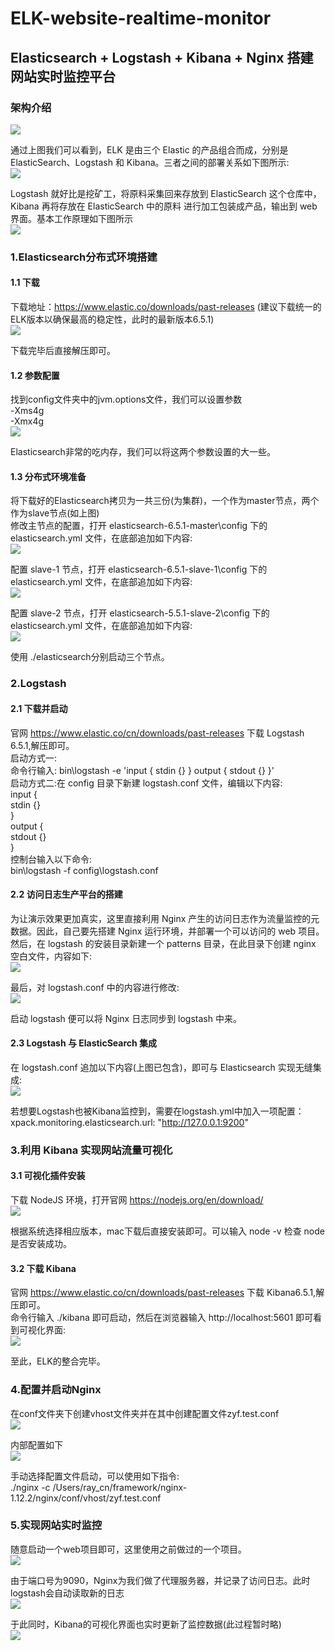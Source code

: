 # ELK-website-realtime-monitor  
  
## Elasticsearch + Logstash + Kibana + Nginx 搭建网站实时监控平台  
  
### 架构介绍  
  
![](https://github.com/YufeizhangRay/image/blob/master/elasticsearch/ELKintro.jpeg)  
  
通过上图我们可以看到，ELK 是由三个 Elastic 的产品组合而成，分别是 ElasticSearch、Logstash 和 Kibana。三者之间的部署关系如下图所示:  
![](https://github.com/YufeizhangRay/image/blob/master/elasticsearch/ELKrelation.jpeg)  
  
Logstash 就好比是挖矿工，将原料采集回来存放到 ElasticSearch 这个仓库中，Kibana 再将存放在 ElasticSearch 中的原料 进行加工包装成产品，输出到 web 界面。基本工作原理如下图所示  
![](https://github.com/YufeizhangRay/image/blob/master/elasticsearch/archtect.jpeg)  
  
### 1.Elasticsearch分布式环境搭建  
#### 1.1 下载  
下载地址：https://www.elastic.co/downloads/past-releases (建议下载统一的ELK版本以确保最高的稳定性，此时的最新版本6.5.1)  
![](https://github.com/YufeizhangRay/image/blob/master/elasticsearch/downloades.jpeg)  
  
下载完毕后直接解压即可。  
  
#### 1.2 参数配置  
找到config文件夹中的jvm.options文件，我们可以设置参数  
 -Xms4g  
 -Xmx4g  
 ![](https://github.com/YufeizhangRay/image/blob/master/elasticsearch/JVM.jpeg)  
   
Elasticsearch非常的吃内存，我们可以将这两个参数设置的大一些。  
  
#### 1.3 分布式环境准备  
将下载好的Elasticsearch拷贝为一共三份(为集群)，一个作为master节点，两个作为slave节点(如上图)  
修改主节点的配置，打开 elasticsearch-6.5.1-master\config 下的 elasticsearch.yml 文件，在底部追加如下内容:  
![](https://github.com/YufeizhangRay/image/blob/master/elasticsearch/master.jpeg)  
  
配置 slave-1 节点，打开 elasticsearch-6.5.1-slave-1\config 下的 elasticsearch.yml 文件，在底部追加如下内容:  
![](https://github.com/YufeizhangRay/image/blob/master/elasticsearch/slave1.jpeg)  
  
配置 slave-2 节点，打开 elasticsearch-5.5.1-slave-2\config 下的 elasticsearch.yml 文件，在底部追加如下内容:  
![](https://github.com/YufeizhangRay/image/blob/master/elasticsearch/slave2.jpeg)  
  
使用 ./elasticsearch分别启动三个节点。    
  
### 2.Logstash
#### 2.1 下载并启动  
官网 https://www.elastic.co/cn/downloads/past-releases 下载 Logstash 6.5.1,解压即可。  
启动方式一:  
命令行输入: bin\logstash -e 'input { stdin {} } output { stdout {} }'  
启动方式二:在 config 目录下新建 logstash.conf 文件，编辑以下内容:  
input {  
    stdin {}  
}  
output {  
    stdout {}   
}  
控制台输入以下命令:  
bin\logstash -f config\logstash.conf  

#### 2.2 访问日志生产平台的搭建  
为让演示效果更加真实，这里直接利用 Nginx 产生的访问日志作为流量监控的元数据。因此，自己要先搭建 Nginx 运行环境，并部署一个可以访问的 web 项目。然后，在 logstash 的安装目录新建一个 patterns 目录，在此目录下创建 nginx 空白文件，内容如下:  
![](https://github.com/YufeizhangRay/image/blob/master/elasticsearch/Nginx.jpeg)  
  
最后，对 logstash.conf 中的内容进行修改:  
![](https://github.com/YufeizhangRay/image/blob/master/elasticsearch/logstashconf.jpeg)  
  
启动 logstash 便可以将 Nginx 日志同步到 logstash 中来。  

#### 2.3 Logstash 与 ElasticSearch 集成  
在 logstash.conf 追加以下内容(上图已包含)，即可与 Elasticsearch 实现无缝集成:  
![](https://github.com/YufeizhangRay/image/blob/master/elasticsearch/logstache's.jpeg)  
  
若想要Logstash也被Kibana监控到，需要在logstash.yml中加入一项配置：  
xpack.monitoring.elasticsearch.url: "http://127.0.0.1:9200"  
  
### 3.利用 Kibana 实现网站流量可视化   
#### 3.1 可视化插件安装  
下载 NodeJS 环境，打开官网 https://nodejs.org/en/download/  
![](https://github.com/YufeizhangRay/image/blob/master/elasticsearch/NodeJS.jpeg)  
  
根据系统选择相应版本，mac下载后直接安装即可。可以输入 node -v 检查 node 是否安装成功。  
  
#### 3.2 下载 Kibana  
官网 https://www.elastic.co/cn/downloads/past-releases 下载 Kibana6.5.1,解压即可。  
命令行输入 ./kibana 即可启动，然后在浏览器输入 http://localhost:5601 即可看到可视化界面:   
![](https://github.com/YufeizhangRay/image/blob/master/elasticsearch/KibanaUI.jpeg)  
  
至此，ELK的整合完毕。

### 4.配置并启动Nginx  
在conf文件夹下创建vhost文件夹并在其中创建配置文件zyf.test.conf  
![](https://github.com/YufeizhangRay/image/blob/master/elasticsearch/zyftestconf.jpeg)  
  
内部配置如下  
![](https://github.com/YufeizhangRay/image/blob/master/elasticsearch/Nginxconf.jpeg)  
  
手动选择配置文件启动，可以使用如下指令:  
./nginx -c /Users/ray_cn/framework/nginx-1.12.2/nginx/conf/vhost/zyf.test.conf  
  
### 5.实现网站实时监控  
随意启动一个web项目即可，这里使用之前做过的一个项目。  
![](https://github.com/YufeizhangRay/image/blob/master/elasticsearch/web.jpeg)  
  
由于端口号为9090，Nginx为我们做了代理服务器，并记录了访问日志。此时logstash会自动读取新的日志  
![](https://github.com/YufeizhangRay/image/blob/master/elasticsearch/readlog.jpeg)  
  
于此同时，Kibana的可视化界面也实时更新了监控数据(此过程暂时略)  
![](https://github.com/YufeizhangRay/image/blob/master/elasticsearch/Kibana.jpeg)


